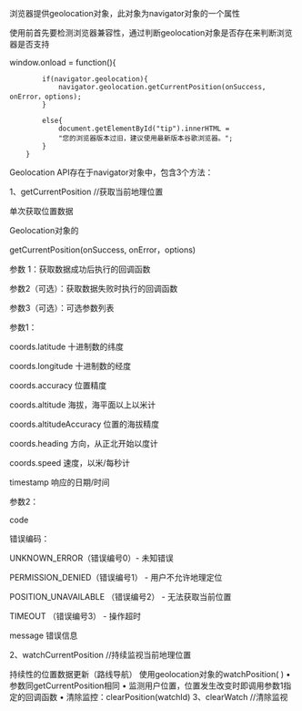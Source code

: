 浏览器提供geolocation对象，此对象为navigator对象的一个属性

使用前首先要检测浏览器兼容性，通过判断geolocation对象是否存在来判断浏览器是否支持
<html>

window.onload = function(){

			if(navigator.geolocation){      
				navigator.geolocation.getCurrentPosition(onSuccess, onError，options);
			}
      
			else{
				document.getElementById("tip").innerHTML = 
				"您的浏览器版本过旧，建议使用最新版本谷歌浏览器。";
			}
		}
   
</html>


Geolocation API存在于navigator对象中，包含3个方法：

1、getCurrentPosition //获取当前地理位置

单次获取位置数据

Geolocation对象的

getCurrentPosition(onSuccess, onError，options)

参数 1：获取数据成功后执行的回调函数

参数2（可选）：获取数据失败时执行的回调函数

参数3（可选）：可选参数列表

参数1：

coords.latitude 十进制数的纬度

coords.longitude 十进制数的经度

coords.accuracy 位置精度

coords.altitude 海拔，海平面以上以米计

coords.altitudeAccuracy 位置的海拔精度

coords.heading 方向，从正北开始以度计

coords.speed 速度，以米/每秒计

timestamp 响应的日期/时间

参数2：

code

错误编码：

UNKNOWN_ERROR（错误编号0）- 未知错误

PERMISSION_DENIED（错误编号1） - 用户不允许地理定位

POSITION_UNAVAILABLE （错误编号2） - 无法获取当前位置

TIMEOUT （错误编号3） - 操作超时

message 错误信息

2、watchCurrentPosition //持续监视当前地理位置

持续性的位置数据更新（路线导航）
使用geolocation对象的watchPosition( )
• 参数同getCurrentPosition相同
• 监测用户位置，位置发生改变时即调用参数1指定的回调函数
• 清除监控：clearPosition(watchId)
3、clearWatch //清除监视
